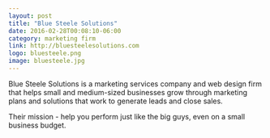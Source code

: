 ```yaml
---
layout: post
title: "Blue Steele Solutions"
date: 2016-02-28T00:08:10-06:00
category: marketing firm
link: http://bluesteelesolutions.com
logo: bluesteele.png
image: bluesteele.jpg
---
```

Blue Steele Solutions is a marketing services company and web design firm that helps small and medium-sized businesses grow through marketing plans and solutions that work to generate leads and close sales.

Their mission - help you perform just like the big guys, even on a small business budget.